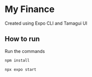 # My Finance

Created using Expo CLI and Tamagui UI

## How to run

Run the commands

```bash
npm install
```

```bash
npx expo start
```
